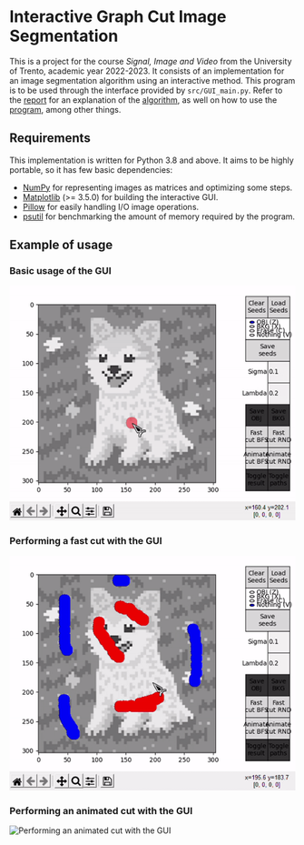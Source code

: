 # Interactive Graph Cut Image Segmentation
This is a project for the course *Signal, Image and Video* from the University of Trento, academic year 2022-2023. It consists of an implementation for an image segmentation algorithm using an interactive method. This program is to be used through the interface provided by `src/GUI_main.py`. Refer to the [report](https://diegobarqueromorera.github.io/interactive-graph-cut-segmentation/index.html) for an explanation of the [algorithm](https://diegobarqueromorera.github.io/interactive-graph-cut-segmentation/index.html#algorithm), as well on how to use the [program](https://diegobarqueromorera.github.io/interactive-graph-cut-segmentation/index.html#implementation), among other things.

## Requirements
This implementation is written for Python 3.8 and above. It aims to be highly portable, so it has few basic dependencies:
- [NumPy](https://numpy.org/) for representing images as matrices and optimizing some steps.
- [Matplotlib](https://matplotlib.org/) (>= 3.5.0) for building the interactive GUI.
- [Pillow](https://pillow.readthedocs.io/en/stable/) for easily handling I/O image operations.
- [psutil](https://pypi.org/project/psutil/) for benchmarking the amount of memory required by the program.

## Example of usage
### Basic usage of the GUI
![Basic usage of the GUI](docs/animations/GUI_seeds.gif)

### Performing a fast cut with the GUI
![Performing a fast cut with the GUI](docs/animations/GUI_fast_cut.gif)

### Performing an animated cut with the GUI
![Performing an animated cut with the GUI](docs/animations/GUI_animate_cut.gif)
